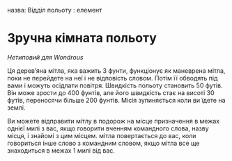 назва: Відділ польоту : елемент

# Зручна кімната польоту
_Нетиповий для Wondrous_

Ця дерев’яна мітла, яка важить 3 фунти, функціонує як маневрена мітла, поки не перейдете на неї і не відповість словом. Потім її обводять під вами і можуть осідлати повітря. Швидкість польоту становить 50 футів. Він може зрости до 400 фунтів, але його швидкість стає на висоті 30 футів, переносячи більше 200 фунтів. Місія зупиняється коли ви їдете на землі.

Ви можете відправити мітлу в подорож на місце призначення в межах однієї милі з вас, якщо говорити вченням командного слова, назву місця, і знайомі з цим місцем. мітла повертається до вас, коли говориться інше слово з командним словом, якщо мітла все ще знаходиться в межах 1 милі від вас.
